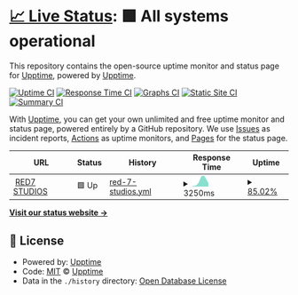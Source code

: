 # [📈 Live Status](https:///red7community-status): <!--live status--> **🟩 All systems operational**

This repository contains the open-source uptime monitor and status page for [Upptime](https://upptime.js.org), powered by [Upptime](https://github.com/upptime/upptime).

[![Uptime CI](https://github.com/RED7Studios/red7community-status/workflows/Uptime%20CI/badge.svg)](https://github.com/RED7Studios/red7community-status/actions?query=workflow%3A%22Uptime+CI%22)
[![Response Time CI](https://github.com/RED7Studios/red7community-status/workflows/Response%20Time%20CI/badge.svg)](https://github.com/RED7Studios/red7community-status/actions?query=workflow%3A%22Response+Time+CI%22)
[![Graphs CI](https://github.com/RED7Studios/red7community-status/workflows/Graphs%20CI/badge.svg)](https://github.com/RED7Studios/red7community-status/actions?query=workflow%3A%22Graphs+CI%22)
[![Static Site CI](https://github.com/RED7Studios/red7community-status/workflows/Static%20Site%20CI/badge.svg)](https://github.com/RED7Studios/red7community-status/actions?query=workflow%3A%22Static+Site+CI%22)
[![Summary CI](https://github.com/RED7Studios/red7community-status/workflows/Summary%20CI/badge.svg)](https://github.com/RED7Studios/red7community-status/actions?query=workflow%3A%22Summary+CI%22)

With [Upptime](https://upptime.js.org), you can get your own unlimited and free uptime monitor and status page, powered entirely by a GitHub repository. We use [Issues](https://github.com/upptime/upptime/issues) as incident reports, [Actions](https://github.com/RED7Studios/red7community-status/actions) as uptime monitors, and [Pages](https:///red7community-status) for the status page.

<!--start: status pages-->
<!-- This summary is generated by Upptime (https://github.com/upptime/upptime) -->
<!-- Do not edit this manually, your changes will be overwritten -->
<!-- prettier-ignore -->
| URL | Status | History | Response Time | Uptime |
| --- | ------ | ------- | ------------- | ------ |
| <img alt="" src="https://favicons.githubusercontent.com/redsevenstudios.com" height="13"> [RED7 STUDIOS](https://redsevenstudios.com) | 🟩 Up | [red-7-studios.yml](https://github.com/RED7Studios/status/commits/HEAD/history/red-7-studios.yml) | <details><summary><img alt="Response time graph" src="./graphs/red-7-studios/response-time-week.png" height="20"> 3250ms</summary><br><a href="https://status.cldm.ml/history/red-7-studios"><img alt="Response time 2219" src="https://img.shields.io/endpoint?url=https%3A%2F%2Fraw.githubusercontent.com%2FRED7Studios%2Fstatus%2FHEAD%2Fapi%2Fred-7-studios%2Fresponse-time.json"></a><br><a href="https://status.cldm.ml/history/red-7-studios"><img alt="24-hour response time 2012" src="https://img.shields.io/endpoint?url=https%3A%2F%2Fraw.githubusercontent.com%2FRED7Studios%2Fstatus%2FHEAD%2Fapi%2Fred-7-studios%2Fresponse-time-day.json"></a><br><a href="https://status.cldm.ml/history/red-7-studios"><img alt="7-day response time 3250" src="https://img.shields.io/endpoint?url=https%3A%2F%2Fraw.githubusercontent.com%2FRED7Studios%2Fstatus%2FHEAD%2Fapi%2Fred-7-studios%2Fresponse-time-week.json"></a><br><a href="https://status.cldm.ml/history/red-7-studios"><img alt="30-day response time 2491" src="https://img.shields.io/endpoint?url=https%3A%2F%2Fraw.githubusercontent.com%2FRED7Studios%2Fstatus%2FHEAD%2Fapi%2Fred-7-studios%2Fresponse-time-month.json"></a><br><a href="https://status.cldm.ml/history/red-7-studios"><img alt="1-year response time 2219" src="https://img.shields.io/endpoint?url=https%3A%2F%2Fraw.githubusercontent.com%2FRED7Studios%2Fstatus%2FHEAD%2Fapi%2Fred-7-studios%2Fresponse-time-year.json"></a></details> | <details><summary><a href="https://status.cldm.ml/history/red-7-studios">85.02%</a></summary><a href="https://status.cldm.ml/history/red-7-studios"><img alt="All-time uptime 49.63%" src="https://img.shields.io/endpoint?url=https%3A%2F%2Fraw.githubusercontent.com%2FRED7Studios%2Fstatus%2FHEAD%2Fapi%2Fred-7-studios%2Fuptime.json"></a><br><a href="https://status.cldm.ml/history/red-7-studios"><img alt="24-hour uptime 100.00%" src="https://img.shields.io/endpoint?url=https%3A%2F%2Fraw.githubusercontent.com%2FRED7Studios%2Fstatus%2FHEAD%2Fapi%2Fred-7-studios%2Fuptime-day.json"></a><br><a href="https://status.cldm.ml/history/red-7-studios"><img alt="7-day uptime 85.02%" src="https://img.shields.io/endpoint?url=https%3A%2F%2Fraw.githubusercontent.com%2FRED7Studios%2Fstatus%2FHEAD%2Fapi%2Fred-7-studios%2Fuptime-week.json"></a><br><a href="https://status.cldm.ml/history/red-7-studios"><img alt="30-day uptime 84.05%" src="https://img.shields.io/endpoint?url=https%3A%2F%2Fraw.githubusercontent.com%2FRED7Studios%2Fstatus%2FHEAD%2Fapi%2Fred-7-studios%2Fuptime-month.json"></a><br><a href="https://status.cldm.ml/history/red-7-studios"><img alt="1-year uptime 49.63%" src="https://img.shields.io/endpoint?url=https%3A%2F%2Fraw.githubusercontent.com%2FRED7Studios%2Fstatus%2FHEAD%2Fapi%2Fred-7-studios%2Fuptime-year.json"></a></details>

<!--end: status pages-->

[**Visit our status website →**](https:///red7community-status)

## 📄 License

- Powered by: [Upptime](https://github.com/upptime/upptime)
- Code: [MIT](./LICENSE) © [Upptime](https://upptime.js.org)
- Data in the `./history` directory: [Open Database License](https://opendatacommons.org/licenses/odbl/1-0/)
